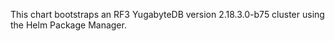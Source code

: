 This chart bootstraps an RF3 YugabyteDB version 2.18.3.0-b75 cluster using the Helm Package Manager.
